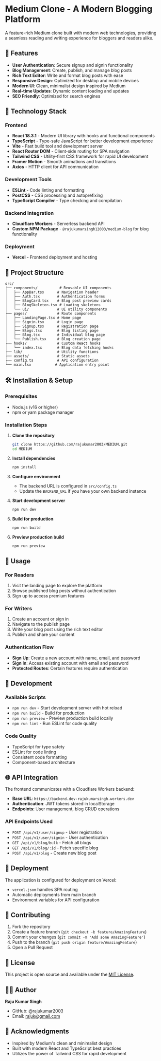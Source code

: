 # Medium Clone - A Modern Blogging Platform

A feature-rich Medium clone built with modern web technologies, providing a seamless reading and writing experience for bloggers and readers alike.

## 🌟 Features

- **User Authentication**: Secure signup and signin functionality
- **Blog Management**: Create, publish, and manage blog posts
- **Rich Text Editor**: Write and format blog posts with ease
- **Responsive Design**: Optimized for desktop and mobile devices
- **Modern UI**: Clean, minimalist design inspired by Medium
- **Real-time Updates**: Dynamic content loading and updates
- **SEO Friendly**: Optimized for search engines

## 🚀 Technology Stack

### Frontend
- **React 18.3.1** - Modern UI library with hooks and functional components
- **TypeScript** - Type-safe JavaScript for better development experience
- **Vite** - Fast build tool and development server
- **React Router DOM** - Client-side routing for SPA navigation
- **Tailwind CSS** - Utility-first CSS framework for rapid UI development
- **Framer Motion** - Smooth animations and transitions
- **Axios** - HTTP client for API communication

### Development Tools
- **ESLint** - Code linting and formatting
- **PostCSS** - CSS processing and autoprefixing
- **TypeScript Compiler** - Type checking and compilation

### Backend Integration
- **Cloudflare Workers** - Serverless backend API
- **Custom NPM Package** - `@rajukumarsingh12003/medium-blog` for blog functionality

### Deployment
- **Vercel** - Frontend deployment and hosting

## 📁 Project Structure

```
src/
├── components/          # Reusable UI components
│   ├── AppBar.tsx      # Navigation header
│   ├── Auth.tsx        # Authentication forms
│   ├── BlogCard.tsx    # Blog post preview cards
│   ├── BlogSkeleton.tsx # Loading skeletons
│   └── ui/             # UI utility components
├── pages/              # Route components
│   ├── LandingPage.tsx # Home page
│   ├── Signin.tsx      # Login page
│   ├── Signup.tsx      # Registration page
│   ├── Blogs.tsx       # Blog listing page
│   ├── Blog.tsx        # Individual blog page
│   └── Publish.tsx     # Blog creation page
├── hooks/              # Custom React hooks
│   └── index.tsx       # Blog data fetching hooks
├── lib/                # Utility functions
├── assets/             # Static assets
├── config.ts           # API configuration
└── main.tsx           # Application entry point
```

## 🛠️ Installation & Setup

### Prerequisites
- Node.js (v16 or higher)
- npm or yarn package manager

### Installation Steps

1. **Clone the repository**
   ```bash
   git clone https://github.com/rajukumar2003/MEDIUM.git
   cd MEDIUM
   ```

2. **Install dependencies**
   ```bash
   npm install
   ```

3. **Configure environment**
   - The backend URL is configured in `src/config.ts`
   - Update the `BACKEND_URL` if you have your own backend instance

4. **Start development server**
   ```bash
   npm run dev
   ```

5. **Build for production**
   ```bash
   npm run build
   ```

6. **Preview production build**
   ```bash
   npm run preview
   ```

## 🎯 Usage

### For Readers
1. Visit the landing page to explore the platform
2. Browse published blog posts without authentication
3. Sign up to access premium features

### For Writers
1. Create an account or sign in
2. Navigate to the publish page
3. Write your blog post using the rich text editor
4. Publish and share your content

### Authentication Flow
- **Sign Up**: Create a new account with name, email, and password
- **Sign In**: Access existing account with email and password
- **Protected Routes**: Certain features require authentication

## 🔧 Development

### Available Scripts
- `npm run dev` - Start development server with hot reload
- `npm run build` - Build for production
- `npm run preview` - Preview production build locally
- `npm run lint` - Run ESLint for code quality

### Code Quality
- TypeScript for type safety
- ESLint for code linting
- Consistent code formatting
- Component-based architecture

## 🌐 API Integration

The frontend communicates with a Cloudflare Workers backend:
- **Base URL**: `https://backend.dev-rajukumarsingh.workers.dev`
- **Authentication**: JWT tokens stored in localStorage
- **Endpoints**: User management, blog CRUD operations

### API Endpoints Used
- `POST /api/v1/user/signup` - User registration
- `POST /api/v1/user/signin` - User authentication
- `GET /api/v1/blog/bulk` - Fetch all blogs
- `GET /api/v1/blog/:id` - Fetch specific blog
- `POST /api/v1/blog` - Create new blog post

## 🚀 Deployment

The application is configured for deployment on Vercel:
- `vercel.json` handles SPA routing
- Automatic deployments from main branch
- Environment variables for API configuration

## 🤝 Contributing

1. Fork the repository
2. Create a feature branch (`git checkout -b feature/AmazingFeature`)
3. Commit your changes (`git commit -m 'Add some AmazingFeature'`)
4. Push to the branch (`git push origin feature/AmazingFeature`)
5. Open a Pull Request

## 📄 License

This project is open source and available under the [MIT License](LICENSE).

## 👨‍💻 Author

**Raju Kumar Singh**
- GitHub: [@rajukumar2003](https://github.com/rajukumar2003)
- Email: rajuk@gmail.com

## 🙏 Acknowledgments

- Inspired by Medium's clean and minimalist design
- Built with modern React and TypeScript best practices
- Utilizes the power of Tailwind CSS for rapid development
